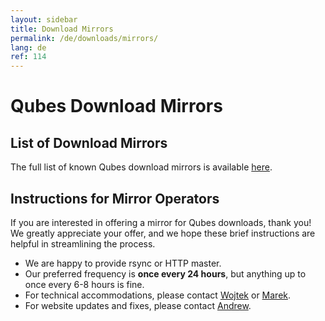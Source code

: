 ```yaml
---
layout: sidebar
title: Download Mirrors
permalink: /de/downloads/mirrors/
lang: de
ref: 114
---
```


Qubes Download Mirrors
======================

List of Download Mirrors
------------------------

The full list of known Qubes download mirrors is available [here][mirror-list].

Instructions for Mirror Operators
---------------------------------

If you are interested in offering a mirror for Qubes downloads, thank you!
We greatly appreciate your offer, and we hope these brief instructions are
helpful in streamlining the process.

 * We are happy to provide rsync or HTTP master.
 * Our preferred frequency is **once every 24 hours**, but anything up to once
   every 6-8 hours is fine.
 * For technical accommodations, please contact [Wojtek] or [Marek].
 * For website updates and fixes, please contact [Andrew].


[mirror-list]: /de/downloads/#mirrors
[Wojtek]: /de/team/#wojtek-porczyk
[Marek]: /de/team/#marek-marczykowski-górecki
[Andrew]: /de/team/#andrew-david-wong
